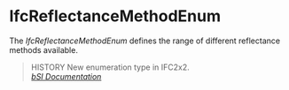 IfcReflectanceMethodEnum
========================
The _IfcReflectanceMethodEnum_ defines the range of different reflectance
methods available.  
  
> HISTORY  New enumeration type in IFC2x2.  
[ _bSI
Documentation_](https://standards.buildingsmart.org/IFC/DEV/IFC4_2/FINAL/HTML/schema/ifcpresentationappearanceresource/lexical/ifcreflectancemethodenum.htm)


